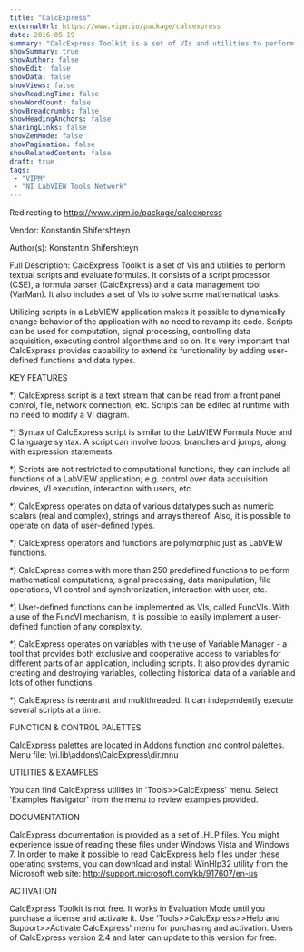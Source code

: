 ```yaml
---
title: "CalcExpress"
externalUrl: https://www.vipm.io/package/calcexpress
date: 2016-05-19
summary: "CalcExpress Toolkit is a set of VIs and utilities to perform textual scripts and evaluate formulas."
showSummary: true
showAuthor: false
showEdit: false
showData: false
showViews: false
showReadingTime: false
showWordCount: false
showBreadcrumbs: false
showHeadingAnchors: false
sharingLinks: false
showZenMode: false
showPagination: false
showRelatedContent: false
draft: true
tags:
 - "VIPM"
 - "NI LabVIEW Tools Network"
---
```


Redirecting to https://www.vipm.io/package/calcexpress

Vendor: Konstantin Shifershteyn

Author(s): Konstantin Shifershteyn
 
Full Description:
CalcExpress Toolkit is a set of VIs and utilities to perform textual scripts and evaluate formulas. It consists of a script processor (CSE), a formula parser (CalcExpress) and a data management tool (VarMan). It also includes a set of VIs to solve some mathematical tasks.

Utilizing scripts in a LabVIEW application makes it possible to dynamically change behavior of the application with no need to revamp its code. Scripts can be used for computation, signal processing, controlling data acquisition, executing control algorithms and so on. It's very important that CalcExpress provides capability to extend its functionality by adding user-defined functions and data types.

KEY FEATURES

*) CalcExpress script is a text stream that can be read from a front panel control, file, network connection, etc. Scripts can be edited at runtime with no need to modify a VI diagram.

*) Syntax of CalcExpress script is similar to the LabVIEW Formula Node and C language syntax. A script can involve loops, branches and jumps, along with expression statements.

*) Scripts are not restricted to computational functions, they can include all functions of a LabVIEW application; e.g. control over data acquisition devices, VI execution, interaction with users, etc.

*) CalcExpress operates on data of various datatypes such as numeric scalars (real and complex), strings and arrays thereof. Also, it is possible to operate on data of user-defined types.

*) CalcExpress operators and functions are polymorphic just as LabVIEW functions. 

*) CalcExpress comes with more than 250 predefined functions to perform mathematical computations, signal processing, data manipulation, file operations, VI control and synchronization, interaction with user, etc.

*) User-defined functions can be implemented as VIs, called FuncVIs. With a use of the FuncVI mechanism, it is possible to easily implement a user-defined function of any complexity.

*) CalcExpress operates on variables with the use of Variable Manager - a tool that provides both exclusive and cooperative access to variables for different parts of an application, including scripts. It also provides dynamic creating and destroying variables, collecting historical data of a variable and lots of other functions.

*) CalcExpress is reentrant and multithreaded. It can independently execute several scripts at a time.


FUNCTION & CONTROL PALETTES

CalcExpress palettes are located in Addons function and control palettes.
Menu file: <Labview>\\vi.lib\\addons\\CalcExpress\\dir.mnu

UTILITIES & EXAMPLES

You can find CalcExpress utilities in 'Tools>>CalcExpress' menu. Select 'Examples Navigator' from the menu to review examples provided.

DOCUMENTATION

CalcExpress documentation is provided as a set of .HLP files. You might experience issue of reading these files under Windows Vista and Windows 7. In order to make it possible to read CalcExpress help files under these operating systems, you can download and install WinHlp32 utility from the Microsoft web site:
http://support.microsoft.com/kb/917607/en-us

ACTIVATION

CalcExpress Toolkit is not free. It works in Evaluation Mode until you purchase a license and activate it.
Use 'Tools>>CalcExpress>>Help and Support>>Activate CalcExpress' menu for purchasing and activation.
Users of CalcExpress version 2.4 and later can update to this version for free.